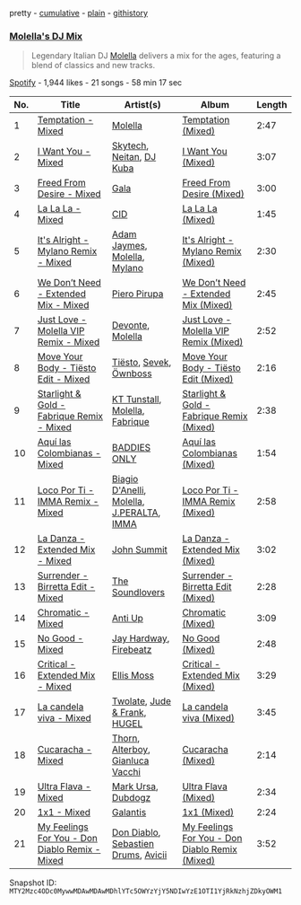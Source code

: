 pretty - [cumulative](/playlists/cumulative/37i9dQZF1DWSVfK4bF9g9z.md) - [plain](/playlists/plain/37i9dQZF1DWSVfK4bF9g9z) - [githistory](https://github.githistory.xyz/mackorone/spotify-playlist-archive/blob/main/playlists/plain/37i9dQZF1DWSVfK4bF9g9z)

### [Molella's DJ Mix](https://open.spotify.com/playlist/37i9dQZF1DWSVfK4bF9g9z)

> Legendary Italian DJ <a href="spotify:artist:6PozOimyS8a9OxMddMSBCf">Molella</a> delivers a mix for the ages, featuring a blend of classics and new tracks.

[Spotify](https://open.spotify.com/user/spotify) - 1,944 likes - 21 songs - 58 min 17 sec

| No. | Title | Artist(s) | Album | Length |
|---|---|---|---|---|
| 1 | [Temptation \- Mixed](https://open.spotify.com/track/6hLT8OF6PBp8z2LaOw2fdX) | [Molella](https://open.spotify.com/artist/6PozOimyS8a9OxMddMSBCf) | [Temptation \(Mixed\)](https://open.spotify.com/album/1XAeJADSjNbrXz1HzzUmST) | 2:47 |
| 2 | [I Want You \- Mixed](https://open.spotify.com/track/6UEA3pFvXE7DH8L5ZsY8EA) | [Skytech](https://open.spotify.com/artist/4CrDEHL7ysNabeYvL3xjUX), [Neitan](https://open.spotify.com/artist/0zKD9ej0a7KR2evA0Hu0KG), [DJ Kuba](https://open.spotify.com/artist/1dhLLX9IY5DD8uElJwjZFX) | [I Want You \(Mixed\)](https://open.spotify.com/album/2bAcrHQCOJhRiOLgTAV6NG) | 3:07 |
| 3 | [Freed From Desire \- Mixed](https://open.spotify.com/track/5Ja76DqMal2M8bzKrEwu3f) | [Gala](https://open.spotify.com/artist/3OqTvcWgb0xaainosGVvuZ) | [Freed From Desire \(Mixed\)](https://open.spotify.com/album/43RNVEnhxGnShhcS7V3DIH) | 3:00 |
| 4 | [La La La \- Mixed](https://open.spotify.com/track/3sF4aYroZmDl0G0wcfeci0) | [CID](https://open.spotify.com/artist/4FCzCS0KEgb0rgySWINItO) | [La La La \(Mixed\)](https://open.spotify.com/album/2gGzc5jVicxqpC6jck01iU) | 1:45 |
| 5 | [It's Alright \- Mylano Remix \- Mixed](https://open.spotify.com/track/26sl0TH7J5zWrkxbqw2AI1) | [Adam Jaymes](https://open.spotify.com/artist/3ENO8P63x6Nm5o6JgV7qKN), [Molella](https://open.spotify.com/artist/6PozOimyS8a9OxMddMSBCf), [Mylano](https://open.spotify.com/artist/6E5xLUBF3eddv0r8G3x8x5) | [It's Alright \- Mylano Remix \(Mixed\)](https://open.spotify.com/album/2r4BS6CgZra3z7veU3K8Xm) | 2:30 |
| 6 | [We Don’t Need \- Extended Mix \- Mixed](https://open.spotify.com/track/587EcxbUpgzY3uz56LpT6B) | [Piero Pirupa](https://open.spotify.com/artist/5FD9tbbiWd6th8FaOdCtnB) | [We Don’t Need \- Extended Mix \(Mixed\)](https://open.spotify.com/album/1MJ5gQOhBLGwVL94NZOR2T) | 2:45 |
| 7 | [Just Love \- Molella VIP Remix \- Mixed](https://open.spotify.com/track/6Rw8T1MQADdmLLhM0Wv52A) | [Devonte](https://open.spotify.com/artist/4whfX8XnEN3QaUp6ZnN8ui), [Molella](https://open.spotify.com/artist/6PozOimyS8a9OxMddMSBCf) | [Just Love \- Molella VIP Remix \(Mixed\)](https://open.spotify.com/album/3uPzmYQmFSLpaCNDVVTZ7Y) | 2:52 |
| 8 | [Move Your Body \- Tiësto Edit \- Mixed](https://open.spotify.com/track/7t1i1hxz6GxyoNzgmWMxgn) | [Tiësto](https://open.spotify.com/artist/2o5jDhtHVPhrJdv3cEQ99Z), [Sevek](https://open.spotify.com/artist/0aOIluXr131XqrXFwFCFGT), [Öwnboss](https://open.spotify.com/artist/37czgDRfGMvgRiUKHvnnhj) | [Move Your Body \- Tiësto Edit \(Mixed\)](https://open.spotify.com/album/20mhy8TtzIBEkQMhwCHewQ) | 2:16 |
| 9 | [Starlight & Gold \- Fabrique Remix \- Mixed](https://open.spotify.com/track/2yDE0sZFTdYmt0FMjVWhSY) | [KT Tunstall](https://open.spotify.com/artist/5zzrJD2jXrE9dZ1AklRFcL), [Molella](https://open.spotify.com/artist/6PozOimyS8a9OxMddMSBCf), [Fabrique](https://open.spotify.com/artist/0VxcpGwMhUzwOchIqMcCW3) | [Starlight & Gold \- Fabrique Remix \(Mixed\)](https://open.spotify.com/album/6KVuaXlQlBh0xZbXfV6Zlo) | 2:38 |
| 10 | [Aquí las Colombianas \- Mixed](https://open.spotify.com/track/6g5kgxCIA98vMnqNt21bSp) | [BADDIES ONLY](https://open.spotify.com/artist/1aRWWqUGxjgTSGQYHGZbot) | [Aquí las Colombianas \(Mixed\)](https://open.spotify.com/album/7xFUS2a75NXh8IQlCvqiIO) | 1:54 |
| 11 | [Loco Por Ti \- IMMA Remix \- Mixed](https://open.spotify.com/track/2qb2Vf1eBMWc6LTMfOlmL7) | [Biagio D'Anelli](https://open.spotify.com/artist/1kDOFmYr4rDby27mKxSUMb), [Molella](https://open.spotify.com/artist/6PozOimyS8a9OxMddMSBCf), [J.PERALTA](https://open.spotify.com/artist/11YN7LqPQXSbuQqwLD5bJO), [IMMA](https://open.spotify.com/artist/5w3zT0eceNr7PGPDDBHMYt) | [Loco Por Ti \- IMMA Remix \(Mixed\)](https://open.spotify.com/album/4j7tVAGtn5xfNw7bdpa39k) | 2:58 |
| 12 | [La Danza \- Extended Mix \- Mixed](https://open.spotify.com/track/4mwgMeFBYYTRglj7OyMdqC) | [John Summit](https://open.spotify.com/artist/7kNqXtgeIwFtelmRjWv205) | [La Danza \- Extended Mix \(Mixed\)](https://open.spotify.com/album/6TufAT9woOEDvckFjMGHgJ) | 3:02 |
| 13 | [Surrender \- Birretta Edit \- Mixed](https://open.spotify.com/track/70S9qN9ElBnKBqaf0UTOLS) | [The Soundlovers](https://open.spotify.com/artist/6NRwWuLcR6Zcc8nzX4nBTv) | [Surrender \- Birretta Edit \(Mixed\)](https://open.spotify.com/album/6mqpLNrsWav6HYoTqd1HfI) | 2:28 |
| 14 | [Chromatic \- Mixed](https://open.spotify.com/track/2xbJbG5QzuJk0N3B4N0vEC) | [Anti Up](https://open.spotify.com/artist/4UwR1ir6PovnQiwX5jRPvF) | [Chromatic \(Mixed\)](https://open.spotify.com/album/559rAFCDJtVxZcvvaBCTJS) | 3:09 |
| 15 | [No Good \- Mixed](https://open.spotify.com/track/731A5d1qfuxv7M1qc069lk) | [Jay Hardway](https://open.spotify.com/artist/12SPNXi0aDpFt0rMVbmLrr), [Firebeatz](https://open.spotify.com/artist/53YSn9tHwGJ6bq5P0gGoYo) | [No Good \(Mixed\)](https://open.spotify.com/album/1zjRQSZGkc0z2Pk2ilDdli) | 2:48 |
| 16 | [Critical \- Extended Mix \- Mixed](https://open.spotify.com/track/2j3kGseyNDJO2o6hENpjv8) | [Ellis Moss](https://open.spotify.com/artist/0XOfJ1JJXwMVJG26ZZj3UQ) | [Critical \- Extended Mix \(Mixed\)](https://open.spotify.com/album/58fmVkWkfQkQ69auH1j3qB) | 3:29 |
| 17 | [La candela viva \- Mixed](https://open.spotify.com/track/0ikbQNzfU9bIUAr36m59OD) | [Twolate](https://open.spotify.com/artist/1IRtNLR91uUQxQzh9veJhh), [Jude & Frank](https://open.spotify.com/artist/7rUJV3QhhZJVRucw5BK09x), [HUGEL](https://open.spotify.com/artist/5PlfkPxwCpRRWQJBxCa0By) | [La candela viva \(Mixed\)](https://open.spotify.com/album/3esnPM4LvSeOfBHf8yUaKH) | 3:45 |
| 18 | [Cucaracha \- Mixed](https://open.spotify.com/track/6sBuScFtkpr0KduyRmDUoa) | [Thorn](https://open.spotify.com/artist/7wB66htcdbMauTEARnuTIv), [Alterboy](https://open.spotify.com/artist/4yR4Yc8RhsKBEwJ3JQQcY3), [Gianluca Vacchi](https://open.spotify.com/artist/26XxGE8hLV1t9IYa8872lQ) | [Cucaracha \(Mixed\)](https://open.spotify.com/album/2wvosiBRUgeIZ28g54DLQi) | 2:14 |
| 19 | [Ultra Flava \- Mixed](https://open.spotify.com/track/78n0J8pMbeBsBM9Mdx7BpT) | [Mark Ursa](https://open.spotify.com/artist/4wb3aKFHHtYG98ldzA0Col), [Dubdogz](https://open.spotify.com/artist/4cdyqaBREB68H77QKCrKP1) | [Ultra Flava \(Mixed\)](https://open.spotify.com/album/2XWMlU9h66hc12xXLlyAA5) | 2:34 |
| 20 | [1x1 \- Mixed](https://open.spotify.com/track/4CWtEWfBZtC4vJB81tlEOL) | [Galantis](https://open.spotify.com/artist/4sTQVOfp9vEMCemLw50sbu) | [1x1 \(Mixed\)](https://open.spotify.com/album/0fNHNL4tOQpGapjjmBCtxs) | 2:24 |
| 21 | [My Feelings For You \- Don Diablo Remix \- Mixed](https://open.spotify.com/track/5JYT3EsGniJeQPCczfFFYk) | [Don Diablo](https://open.spotify.com/artist/1l2ekx5skC4gJH8djERwh1), [Sebastien Drums](https://open.spotify.com/artist/0lHsjYcb3lGjkJQQqC6HVt), [Avicii](https://open.spotify.com/artist/1vCWHaC5f2uS3yhpwWbIA6) | [My Feelings For You \- Don Diablo Remix \(Mixed\)](https://open.spotify.com/album/44mL5dyf2KEWdzIu6pmFOQ) | 3:52 |

Snapshot ID: `MTY2Mzc4ODc0MywwMDAwMDAwMDhlYTc5OWYzYjY5NDIwYzE1OTI1YjRkNzhjZDkyOWM1`
